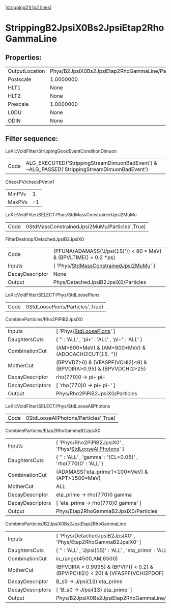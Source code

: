 [[stripping21r1p2 lines]](./stripping21r1p2-index)

# StrippingB2JpsiX0Bs2JpsiEtap2RhoGammaLine

## Properties:

|                |                                                 |
|----------------|-------------------------------------------------|
| OutputLocation | Phys/B2JpsiX0Bs2JpsiEtap2RhoGammaLine/Particles |
| Postscale      | 1.0000000                                       |
| HLT1           | None                                            |
| HLT2           | None                                            |
| Prescale       | 1.0000000                                       |
| L0DU           | None                                            |
| ODIN           | None                                            |

## Filter sequence:

LoKi::VoidFilter/StrippingGoodEventConditionDimuon

|      |                                                                                              |
|------|----------------------------------------------------------------------------------------------|
| Code | ALG_EXECUTED('StrippingStreamDimuonBadEvent') & ~ALG_PASSED('StrippingStreamDimuonBadEvent') |

CheckPV/checkPVmin1

|        |     |
|--------|-----|
| MinPVs | 1   |
| MaxPVs | -1  |

LoKi::VoidFilter/SELECT:Phys/StdMassConstrainedJpsi2MuMu

|      |                                               |
|------|-----------------------------------------------|
| Code | 0StdMassConstrainedJpsi2MuMu/Particles',True) |

FilterDesktop/DetachedJpsiB2JpsiX0

|                 |                                                                                                           |
|-----------------|-----------------------------------------------------------------------------------------------------------|
| Code            | (PFUNA(ADAMASS('J/psi(1S)')) \< 80 \* MeV) & (BPVLTIME() \> 0.2 \*ps)                                     |
| Inputs          | [ 'Phys/[StdMassConstrainedJpsi2MuMu](./stripping21r1p2-commonparticles-stdmassconstrainedjpsi2mumu)' ] |
| DecayDescriptor | None                                                                                                      |
| Output          | Phys/DetachedJpsiB2JpsiX0/Particles                                                                       |

LoKi::VoidFilter/SELECT:Phys/StdLoosePions

|      |                                 |
|------|---------------------------------|
| Code | 0StdLoosePions/Particles',True) |

CombineParticles/Rho2PiPiB2JpsiX0

|                  |                                                                               |
|------------------|-------------------------------------------------------------------------------|
| Inputs           | [ 'Phys/[StdLoosePions](./stripping21r1p2-commonparticles-stdloosepions)' ] |
| DaughtersCuts    | { '' : 'ALL' , 'pi+' : 'ALL' , 'pi-' : 'ALL' }                                |
| CombinationCut   | (AM\>600\*MeV) & (AM\<900\*MeV) & (ADOCACHI2CUT(15, ''))                      |
| MotherCut        | (BPVVDZ\>0) & (VFASPF(VCHI2)\<9) & (BPVDIRA\>0.95) & (BPVVDCHI2\>25)          |
| DecayDescriptor  | rho(770)0 -\> pi+ pi-                                                         |
| DecayDescriptors | [ 'rho(770)0 -\> pi+ pi-' ]                                                 |
| Output           | Phys/Rho2PiPiB2JpsiX0/Particles                                               |

LoKi::VoidFilter/SELECT:Phys/StdLooseAllPhotons

|      |                                      |
|------|--------------------------------------|
| Code | 0StdLooseAllPhotons/Particles',True) |

CombineParticles/Etap2RhoGammaB2JpsiX0

|                  |                                                                                                                   |
|------------------|-------------------------------------------------------------------------------------------------------------------|
| Inputs           | [ 'Phys/Rho2PiPiB2JpsiX0' , 'Phys/[StdLooseAllPhotons](./stripping21r1p2-commonparticles-stdlooseallphotons)' ] |
| DaughtersCuts    | { '' : 'ALL' , 'gamma' : '(CL\>0.05)' , 'rho(770)0' : 'ALL' }                                                     |
| CombinationCut   | (ADAMASS('eta_prime')\<100\*MeV) & (APT\>1500\*MeV)                                                               |
| MotherCut        | ALL                                                                                                               |
| DecayDescriptor  | eta_prime -\> rho(770)0 gamma                                                                                     |
| DecayDescriptors | [ 'eta_prime -\> rho(770)0 gamma' ]                                                                             |
| Output           | Phys/Etap2RhoGammaB2JpsiX0/Particles                                                                              |

CombineParticles/B2JpsiX0Bs2JpsiEtap2RhoGammaLine

|                  |                                                                                           |
|------------------|-------------------------------------------------------------------------------------------|
| Inputs           | [ 'Phys/DetachedJpsiB2JpsiX0' , 'Phys/Etap2RhoGammaB2JpsiX0' ]                          |
| DaughtersCuts    | { '' : 'ALL' , 'J/psi(1S)' : 'ALL' , 'eta_prime' : 'ALL' }                                |
| CombinationCut   | in_range(4500,AM,6500)                                                                    |
| MotherCut        | (BPVDIRA \> 0.9995) & (BPVIP() \< 0.2) & (BPVIPCHI2() \< 20) & (VFASPF(VCHI2PDOF) \< 10 ) |
| DecayDescriptor  | B_s0 -\> J/psi(1S) eta_prime                                                              |
| DecayDescriptors | [ 'B_s0 -\> J/psi(1S) eta_prime' ]                                                      |
| Output           | Phys/B2JpsiX0Bs2JpsiEtap2RhoGammaLine/Particles                                           |
